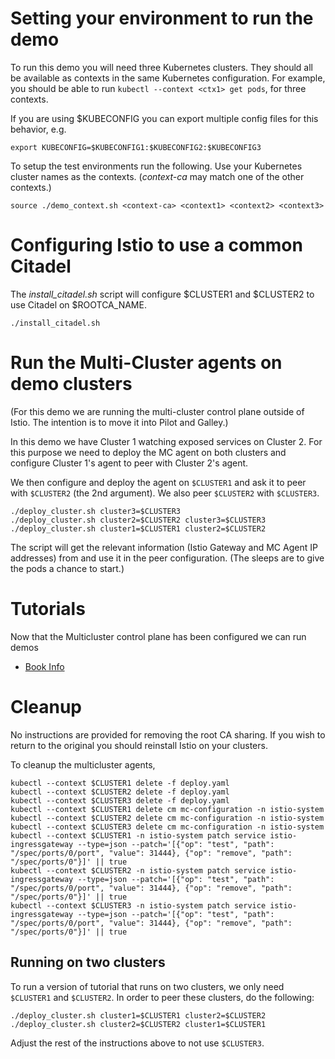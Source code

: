 
# Setting your environment to run the demo

To run this demo you will need three Kubernetes clusters.  They should all be available
as contexts in the same Kubernetes configuration.  For example, you should be able to
run `kubectl --context <ctx1> get pods`, for three contexts. 

If you are using $KUBECONFIG you can export multiple config files for this behavior, e.g.

```
export KUBECONFIG=$KUBECONFIG1:$KUBECONFIG2:$KUBECONFIG3
```

To setup the test environments run the following.  Use your Kubernetes cluster names as the contexts.  (_context-ca_ may match one of the other contexts.)

```
source ./demo_context.sh <context-ca> <context1> <context2> <context3>
```

# Configuring Istio to use a common Citadel 

The _install_citadel.sh_ script will configure $CLUSTER1 and $CLUSTER2 to use Citadel on $ROOTCA_NAME.

```
./install_citadel.sh
```

# Run the Multi-Cluster agents on demo clusters

(For this demo we are running the multi-cluster control plane outside of Istio.  The intention is to move it into Pilot and Galley.)

In this demo we have Cluster 1 watching exposed services on Cluster 2.
For this purpose we need to deploy the MC agent on both clusters and configure Cluster 1's agent
to peer with Cluster 2's agent.

We then configure and deploy the agent on `$CLUSTER1` and ask it to peer with `$CLUSTER2` (the 2nd argument).  We also peer `$CLUSTER2` with `$CLUSTER3`.

```
./deploy_cluster.sh cluster3=$CLUSTER3
./deploy_cluster.sh cluster2=$CLUSTER2 cluster3=$CLUSTER3
./deploy_cluster.sh cluster1=$CLUSTER1 cluster2=$CLUSTER2
```

The script will get the relevant information (Istio Gateway and MC Agent IP addresses) from and use it in the peer configuration.  (The sleeps are to give the pods a chance to start.)

# Tutorials

Now that the Multicluster control plane has been configured we can run demos

- [Book Info](../tutorial/bookinfo/README.md)

# Cleanup

No instructions are provided for removing the root CA sharing.  If you wish to return to the
original you should reinstall Istio on your clusters.

To cleanup the multicluster agents,


```
kubectl --context $CLUSTER1 delete -f deploy.yaml 
kubectl --context $CLUSTER2 delete -f deploy.yaml 
kubectl --context $CLUSTER3 delete -f deploy.yaml
kubectl --context $CLUSTER1 delete cm mc-configuration -n istio-system
kubectl --context $CLUSTER2 delete cm mc-configuration -n istio-system
kubectl --context $CLUSTER3 delete cm mc-configuration -n istio-system
kubectl --context $CLUSTER1 -n istio-system patch service istio-ingressgateway --type=json --patch='[{"op": "test", "path": "/spec/ports/0/port", "value": 31444}, {"op": "remove", "path": "/spec/ports/0"}]' || true
kubectl --context $CLUSTER2 -n istio-system patch service istio-ingressgateway --type=json --patch='[{"op": "test", "path": "/spec/ports/0/port", "value": 31444}, {"op": "remove", "path": "/spec/ports/0"}]' || true
kubectl --context $CLUSTER3 -n istio-system patch service istio-ingressgateway --type=json --patch='[{"op": "test", "path": "/spec/ports/0/port", "value": 31444}, {"op": "remove", "path": "/spec/ports/0"}]' || true
```

## Running on two clusters

To run a version of tutorial that runs on two clusters, we only need `$CLUSTER1` and `$CLUSTER2`. In order to peer these clusters, do the following:

```
./deploy_cluster.sh cluster1=$CLUSTER1 cluster2=$CLUSTER2
./deploy_cluster.sh cluster2=$CLUSTER2 cluster1=$CLUSTER1
```

Adjust the rest of the instructions above to not use `$CLUSTER3`.

